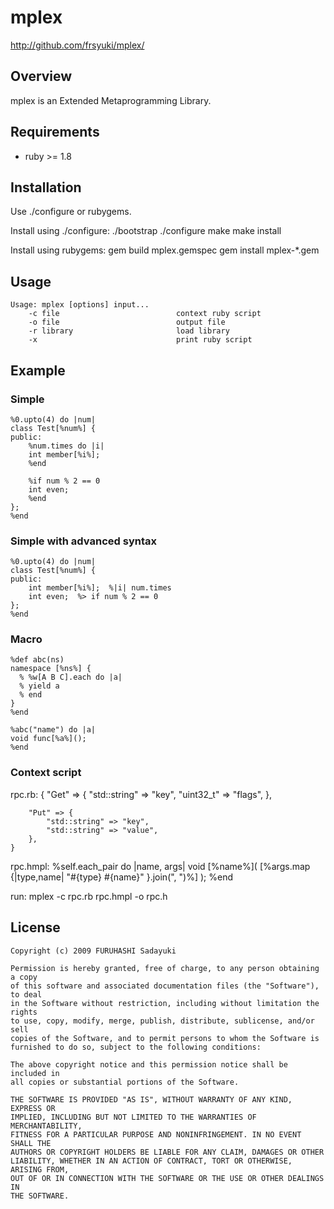 mplex
=====
http://github.com/frsyuki/mplex/

## Overview

mplex is an Extended Metaprogramming Library.


## Requirements

  - ruby >= 1.8


## Installation

Use ./configure or rubygems.

Install using ./configure:
    ./bootstrap
    ./configure
    make
    make install

Install using rubygems:
    gem build mplex.gemspec
    gem install mplex-*.gem


## Usage

    Usage: mplex [options] input...
        -c file                          context ruby script
        -o file                          output file
        -r library                       load library
        -x                               print ruby script


## Example

### Simple
    %0.upto(4) do |num|
    class Test[%num%] {
    public:
        %num.times do |i|
        int member[%i%];
        %end
    
        %if num % 2 == 0
        int even;
        %end
    };
    %end

### Simple with advanced syntax

    %0.upto(4) do |num|
    class Test[%num%] {
    public:
        int member[%i%];  %|i| num.times
        int even;  %> if num % 2 == 0
    };
    %end

### Macro

    %def abc(ns)
    namespace [%ns%] {
      % %w[A B C].each do |a|
      % yield a
      % end
    }
    %end
    
    %abc("name") do |a|
    void func[%a%]();
    %end

### Context script

rpc.rb:
    {
        "Get" => {
            "std::string"  => "key",
            "uint32_t"     => "flags",
        },
    
        "Put" => {
            "std::string" => "key",
            "std::string" => "value",
        },
    }

rpc.hmpl:
    %self.each_pair do |name, args|
    void [%name%]( [%args.map {|type,name| "#{type} #{name}" }.join(", ")%] );
    %end

run:
    mplex -c rpc.rb rpc.hmpl -o rpc.h


## License

    Copyright (c) 2009 FURUHASHI Sadayuki
    
    Permission is hereby granted, free of charge, to any person obtaining a copy
    of this software and associated documentation files (the "Software"), to deal
    in the Software without restriction, including without limitation the rights
    to use, copy, modify, merge, publish, distribute, sublicense, and/or sell
    copies of the Software, and to permit persons to whom the Software is
    furnished to do so, subject to the following conditions:
    
    The above copyright notice and this permission notice shall be included in
    all copies or substantial portions of the Software.
    
    THE SOFTWARE IS PROVIDED "AS IS", WITHOUT WARRANTY OF ANY KIND, EXPRESS OR
    IMPLIED, INCLUDING BUT NOT LIMITED TO THE WARRANTIES OF MERCHANTABILITY,
    FITNESS FOR A PARTICULAR PURPOSE AND NONINFRINGEMENT. IN NO EVENT SHALL THE
    AUTHORS OR COPYRIGHT HOLDERS BE LIABLE FOR ANY CLAIM, DAMAGES OR OTHER
    LIABILITY, WHETHER IN AN ACTION OF CONTRACT, TORT OR OTHERWISE, ARISING FROM,
    OUT OF OR IN CONNECTION WITH THE SOFTWARE OR THE USE OR OTHER DEALINGS IN
    THE SOFTWARE.

